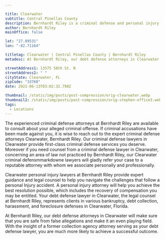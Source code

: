 ```yaml
---

title: Clearwater
subtitle: Central Pinellas County
description: Bernhardt Riley is a criminal defense and personal injury law firm in Clearwater.
author: Bernhardt Riley
mainOffice: false

lat: "27.89531"
lon: "-82.71164"

titletag: Clearwater | Central Pinellas County | Bernhardt Riley
metadesc: At Bernhardt Riley, our debt defense attorneys in Clearwater will make sure that you are safe from false allegations and make it an even playing field.

streetAddress1: 13575 58th St. N
streetAddress2: " "
cityState: Clearwater, FL
zipCode: "33760"
date: 2021-06-13T03:02:32.798Z

thumbnail: /static/img/posts/post-compression/orig-clearwater.webp
thumbnail2: /static/img/posts/post-compression/orig-stephen-office3.webp
tags:
  - Locations
---
```

The experienced criminal defense attorneys at Bernhardt Riley are available to consult about your alleged criminal offense. If criminal accusations have been made against you, it is wise to reach out to the expert criminal defense attorneys Clearwater, Bernhardt Riley. Our criminal defense lawyers in Clearwater provide first-class criminal defense services you deserve. Moreover if you need counsel from a criminal defense lawyer in Clearwater, concerning an area of law not practiced by Bernhardt Riley, our Clearwater criminal defensmmarkdowne lawyers will gladly refer your case to a reputable attorney with whom we associate personally and professionally.

Clearwater personal injury lawyers at Bernhardt Riley provide expert guidance and legal counsel to help you navigate the challenges that follow a personal Injury accident. A personal injury attorney will help you achieve the best resolution possible, which includes the recovery of compensation you may be entitled. Your debt defense lawyer in Clearwater, the legal counsel at Bernhardt Riley, represents clients in various bankruptcy, debt collection, harassment, and foreclosure defenses in Clearwater, Florida.

At Bernhardt Riley, our debt defense attorneys in Clearwater will make sure that you are safe from false allegations and make it an even playing field. With the insight of a former collection agency attorney serving as your debt defense lawyer, you are much more likely to achieve a successful outcome.